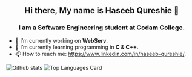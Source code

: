 # <h2 align="center">Hi there, My name is Haseeb Qureshie 👋</h2>   

<h3 align="center">I am a Software Engineering student at Codam College.</h3>

- 🔭 I’m currently working on __WebServ__.
- 🌱 I’m currently learning programming in __C & C++__.
- 📫 How to reach me: https://www.linkedin.com/in/haseeb-qureshie/.

![Github stats](https://github-readme-stats.vercel.app/api?username=AtibQur&theme=highcontrast&show_icons=true&count_private=true)
![Top Languages Card](https://github-readme-stats.vercel.app/api/top-langs/?username=AtibQur)


<!--
**AtibQur/AtibQur** is a ✨ _special_ ✨ repository because its `README.md` (this file) appears on your GitHub profile.

Here are some ideas to get you started:

- 🔭 I’m currently working on ...
- 🌱 I’m currently learning ...
- 👯 I’m looking to collaborate on ...
- 🤔 I’m looking for help with ...
- 💬 Ask me about ...
- 📫 How to reach me: ...
- 😄 Pronouns: ...
- ⚡ Fun fact: ...
-->
